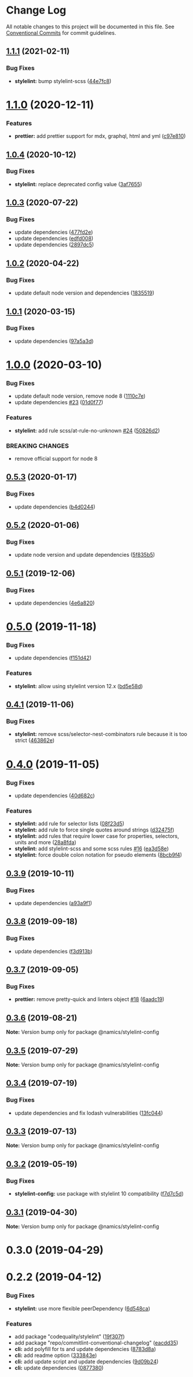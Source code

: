 # Change Log

All notable changes to this project will be documented in this file.
See [Conventional Commits](https://conventionalcommits.org) for commit guidelines.

## [1.1.1](https://github.com/merkle-open/frontend-defaults/compare/@namics/stylelint-config@1.1.0...@namics/stylelint-config@1.1.1) (2021-02-11)


### Bug Fixes

* **stylelint:** bump stylelint-scss ([44e7fc8](https://github.com/merkle-open/frontend-defaults/commit/44e7fc86fd598a941a601689999b6519a358ae20))





# [1.1.0](https://github.com/merkle-open/frontend-defaults/compare/@namics/stylelint-config@1.0.4...@namics/stylelint-config@1.1.0) (2020-12-11)


### Features

* **prettier:** add prettier support for mdx, graphql, html and yml ([c97e810](https://github.com/merkle-open/frontend-defaults/commit/c97e810ef092d35f715fbc5139aaa8118d439b2e))





## [1.0.4](https://github.com/merkle-open/frontend-defaults/compare/@namics/stylelint-config@1.0.3...@namics/stylelint-config@1.0.4) (2020-10-12)


### Bug Fixes

* **stylelint:** replace deprecated config value ([3af7655](https://github.com/merkle-open/frontend-defaults/commit/3af7655a2bb4c670f26ac57ceab1f028262869a3))





## [1.0.3](https://github.com/merkle-open/frontend-defaults/compare/@namics/stylelint-config@1.0.2...@namics/stylelint-config@1.0.3) (2020-07-22)


### Bug Fixes

* update dependencies ([477fd2e](https://github.com/merkle-open/frontend-defaults/commit/477fd2ea12264134ac560191d9c7ff9933adf309))
* update dependencies ([edfd008](https://github.com/merkle-open/frontend-defaults/commit/edfd008af0e0afc1405c569ea62a01971552f844))
* update dependencies ([2897dc5](https://github.com/merkle-open/frontend-defaults/commit/2897dc5706a877525f29f8b4fdf6d7eea97aac0d))





## [1.0.2](https://github.com/merkle-open/frontend-defaults/compare/@namics/stylelint-config@1.0.1...@namics/stylelint-config@1.0.2) (2020-04-22)


### Bug Fixes

* update default node version and dependencies ([1835519](https://github.com/merkle-open/frontend-defaults/commit/18355195519e03c7691b0e19d2c64072827d25b6))






## [1.0.1](https://github.com/merkle-open/frontend-defaults/compare/@namics/stylelint-config@1.0.0...@namics/stylelint-config@1.0.1) (2020-03-15)


### Bug Fixes

* update dependencies ([97a5a3d](https://github.com/merkle-open/frontend-defaults/commit/97a5a3deb08b5772d56e94d9e4d4aa8a33562c57))





# [1.0.0](https://github.com/merkle-open/frontend-defaults/compare/@namics/stylelint-config@0.5.3...@namics/stylelint-config@1.0.0) (2020-03-10)


### Bug Fixes

* update default node version, remove node 8 ([1110c7e](https://github.com/merkle-open/frontend-defaults/commit/1110c7e6d66620a192dd29893df9b049ac435a59))
* update dependencies [#23](https://github.com/merkle-open/frontend-defaults/issues/23) ([01d0f77](https://github.com/merkle-open/frontend-defaults/commit/01d0f77ced8013e856b61d603ad1e2bf187d4845))


### Features

* **stylelint:** add rule scss/at-rule-no-unknown [#24](https://github.com/merkle-open/frontend-defaults/issues/24) ([50826d2](https://github.com/merkle-open/frontend-defaults/commit/50826d26681a3808ca825a96fd98dc5f87468124))


### BREAKING CHANGES

* remove official support for node 8






## [0.5.3](https://github.com/merkle-open/frontend-defaults/compare/@namics/stylelint-config@0.5.2...@namics/stylelint-config@0.5.3) (2020-01-17)


### Bug Fixes

* update dependencies ([b4d0244](https://github.com/merkle-open/frontend-defaults/commit/b4d024413003dafb5c5e7b6792bb2d40caf7bb3f))





## [0.5.2](https://github.com/merkle-open/frontend-defaults/compare/@namics/stylelint-config@0.5.1...@namics/stylelint-config@0.5.2) (2020-01-06)


### Bug Fixes

* update node version and update dependencies ([5f835b5](https://github.com/merkle-open/frontend-defaults/commit/5f835b5a690d57177d0e18d0fc4c6644adba8d2e))





## [0.5.1](https://github.com/merkle-open/frontend-defaults/compare/@namics/stylelint-config@0.5.0...@namics/stylelint-config@0.5.1) (2019-12-06)


### Bug Fixes

* update dependencies ([4e6a820](https://github.com/merkle-open/frontend-defaults/commit/4e6a820c8a8dc13c5d2efa0fd7167381d10b1ce0))





# [0.5.0](https://github.com/merkle-open/frontend-defaults/compare/@namics/stylelint-config@0.4.1...@namics/stylelint-config@0.5.0) (2019-11-18)


### Bug Fixes

* update dependencies ([f151d42](https://github.com/merkle-open/frontend-defaults/commit/f151d4275056f78a59d0f992b5fcb17489244027))


### Features

* **stylelint:** allow using stylelint version 12.x ([bd5e58d](https://github.com/merkle-open/frontend-defaults/commit/bd5e58d3ecc75b6587f37b7a1e1ece906f3eb495))





## [0.4.1](https://github.com/merkle-open/frontend-defaults/compare/@namics/stylelint-config@0.4.0...@namics/stylelint-config@0.4.1) (2019-11-06)

### Bug Fixes

-   **stylelint:** remove scss/selector-nest-combinators rule because it is too strict ([463862e](https://github.com/merkle-open/frontend-defaults/commit/463862e3860f458961a660ef96f64ff1bec53d7c))

# [0.4.0](https://github.com/merkle-open/frontend-defaults/compare/@namics/stylelint-config@0.3.9...@namics/stylelint-config@0.4.0) (2019-11-05)

### Bug Fixes

-   update dependencies ([40d682c](https://github.com/merkle-open/frontend-defaults/commit/40d682c7f67ed7990295c171b6898b74a52ebb70))

### Features

-   **stylelint:** add rule for selector lists ([08f23d5](https://github.com/merkle-open/frontend-defaults/commit/08f23d57b2394205095a881e8b68b8d878ccfcf0))
-   **stylelint:** add rule to force single quotes around strings ([d32475f](https://github.com/merkle-open/frontend-defaults/commit/d32475fe1e7c0ad0cee54e159ba7926fe0cd5c81))
-   **stylelint:** add rules that require lower case for properties, selectors, units and more ([28a8fda](https://github.com/merkle-open/frontend-defaults/commit/28a8fdaf9ed136042010d05fdb54b78bf703dc5e))
-   **stylelint:** add stylelint-scss and some scss rules [#16](https://github.com/merkle-open/frontend-defaults/issues/16) ([ea3d58e](https://github.com/merkle-open/frontend-defaults/commit/ea3d58ee5b4cdbf0ebd5e3b7a194aaa0297b4b70))
-   **stylelint:** force double colon notation for pseudo elements ([8bcb9f4](https://github.com/merkle-open/frontend-defaults/commit/8bcb9f4429024b941c47f52b68cbf14d845051e4))

## [0.3.9](https://github.com/merkle-open/frontend-defaults/compare/@namics/stylelint-config@0.3.8...@namics/stylelint-config@0.3.9) (2019-10-11)

### Bug Fixes

-   update dependencies ([a93a9f1](https://github.com/merkle-open/frontend-defaults/commit/a93a9f15adf85b7c949bc47040a67e190eedd77e))

## [0.3.8](https://github.com/merkle-open/frontend-defaults/compare/@namics/stylelint-config@0.3.7...@namics/stylelint-config@0.3.8) (2019-09-18)

### Bug Fixes

-   update dependencies ([f3d913b](https://github.com/merkle-open/frontend-defaults/commit/f3d913b))

## [0.3.7](https://github.com/merkle-open/frontend-defaults/compare/@namics/stylelint-config@0.3.6...@namics/stylelint-config@0.3.7) (2019-09-05)

### Bug Fixes

-   **prettier:** remove pretty-quick and linters object [#18](https://github.com/merkle-open/frontend-defaults/issues/18) ([6aadc19](https://github.com/merkle-open/frontend-defaults/commit/6aadc19))

## [0.3.6](https://github.com/merkle-open/frontend-defaults/compare/@namics/stylelint-config@0.3.5...@namics/stylelint-config@0.3.6) (2019-08-21)

**Note:** Version bump only for package @namics/stylelint-config

## [0.3.5](https://github.com/merkle-open/frontend-defaults/compare/@namics/stylelint-config@0.3.4...@namics/stylelint-config@0.3.5) (2019-07-29)

**Note:** Version bump only for package @namics/stylelint-config

## [0.3.4](https://github.com/merkle-open/frontend-defaults/compare/@namics/stylelint-config@0.3.3...@namics/stylelint-config@0.3.4) (2019-07-19)

### Bug Fixes

-   update dependencies and fix lodash vulnerabilities ([13fc044](https://github.com/merkle-open/frontend-defaults/commit/13fc044))

## [0.3.3](https://github.com/merkle-open/frontend-defaults/compare/@namics/stylelint-config@0.3.2...@namics/stylelint-config@0.3.3) (2019-07-13)

**Note:** Version bump only for package @namics/stylelint-config

## [0.3.2](https://github.com/merkle-open/frontend-defaults/compare/@namics/stylelint-config@0.3.1...@namics/stylelint-config@0.3.2) (2019-05-19)

### Bug Fixes

-   **stylelint-config:** use package with stylelint 10 compatibility ([f7d7c5d](https://github.com/merkle-open/frontend-defaults/commit/f7d7c5d))

## [0.3.1](https://github.com/merkle-open/frontend-defaults/compare/@namics/stylelint-config@0.3.0...@namics/stylelint-config@0.3.1) (2019-04-30)

**Note:** Version bump only for package @namics/stylelint-config

# 0.3.0 (2019-04-29)

# 0.2.2 (2019-04-12)

### Bug Fixes

-   **stylelint:** use more flexible peerDependency ([6d548ca](https://github.com/merkle-open/frontend-defaults/commit/6d548ca))

### Features

-   add package "codequality/stylelint" ([19f307f](https://github.com/merkle-open/frontend-defaults/commit/19f307f))
-   add package "repo/commitlint-conventional-changelog" ([eacdd35](https://github.com/merkle-open/frontend-defaults/commit/eacdd35))
-   **cli:** add polyfill for ts and update dependencies ([8783d8a](https://github.com/merkle-open/frontend-defaults/commit/8783d8a))
-   **cli:** add readme option ([333843e](https://github.com/merkle-open/frontend-defaults/commit/333843e))
-   **cli:** add update script and update dependencies ([9d09b24](https://github.com/merkle-open/frontend-defaults/commit/9d09b24))
-   **cli:** update dependencies ([0877380](https://github.com/merkle-open/frontend-defaults/commit/0877380))
